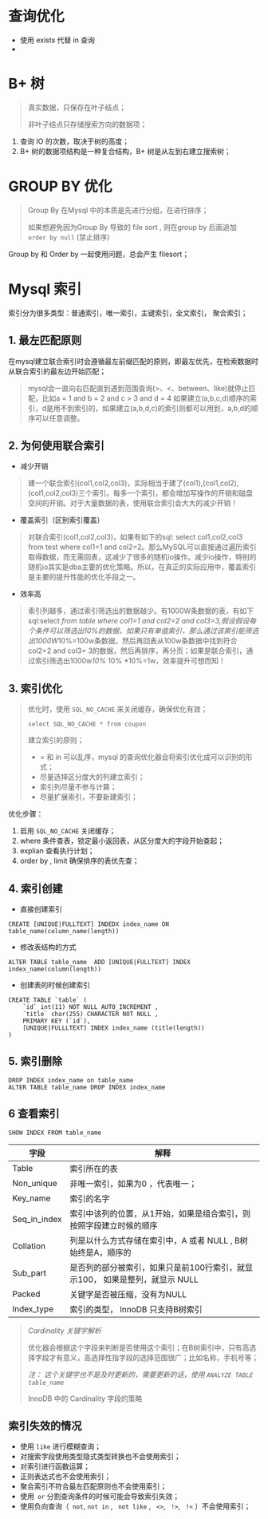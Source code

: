 

# 查询优化

* 使用 exists 代替 in 查询
* 

# B+ 树

> 真实数据，只保存在叶子结点；
>
> 非叶子结点只存储搜索方向的数据项；

1. 查询 IO 的次数，取决于树的高度；
2. B+ 树的数据项结构是一种复合结构，B+ 树是从左到右建立搜索树；



# GROUP BY 优化

> Group By 在Mysql 中的本质是先进行分组，在进行排序；
>
> 如果想避免因为Group By 导致的 file sort , 则在group by 后面追加 ` order by null` (禁止排序)

Group by 和 Order by 一起使用问题，总会产生 filesort；

# Mysql 索引

索引分为很多类型：普通索引，唯一索引，主键索引，全文索引， 聚合索引；

## 1. 最左匹配原则

在mysql建立联合索引时会遵循最左前缀匹配的原则，即最左优先，在检索数据时从联合索引的最左边开始匹配；

>mysql会一直向右匹配直到遇到范围查询(>、<、between、like)就停止匹配，比如a = 1 and b = 2 and c > 3 and d = 4 如果建立(a,b,c,d)顺序的索引，d是用不到索引的，如果建立(a,b,d,c)的索引则都可以用到，a,b,d的顺序可以任意调整。

## 2. 为何使用联合索引

* 减少开销

> 建一个联合索引(col1,col2,col3)，实际相当于建了(col1),(col1,col2),(col1,col2,col3)三个索引。每多一个索引，都会增加写操作的开销和磁盘空间的开销。对于大量数据的表，使用联合索引会大大的减少开销！

* 覆盖索引（区别索引覆盖）

> 对联合索引(col1,col2,col3)，如果有如下的sql: select col1,col2,col3 from test where col1=1 and col2=2。那么MySQL可以直接通过遍历索引取得数据，而无需回表，这减少了很多的随机io操作。减少io操作，特别的随机io其实是dba主要的优化策略。所以，在真正的实际应用中，覆盖索引是主要的提升性能的优化手段之一。

* 效率高

> 索引列越多，通过索引筛选出的数据越少。有1000W条数据的表，有如下sql:select *from table where col1=1 and col2=2 and col3=3,假设假设每个条件可以筛选出10%的数据，如果只有单值索引，那么通过该索引能筛选出1000W*10%=100w条数据，然后再回表从100w条数据中找到符合col2=2 and col3= 3的数据，然后再排序，再分页；如果是联合索引，通过索引筛选出1000w*10%* 10% *10%=1w，效率提升可想而知！

## 3. 索引优化

> 优化时，使用 `SQL_NO_CACHE` 来关闭缓存，确保优化有效；
>
> ``` mssql
> select SQL_NO_CACHE * from coupon 
> ```
>
> 建立索引的原则；
>
> * = 和 in 可以乱序，mysql 的查询优化器会将索引优化成可以识别的形式；
> * 尽量选择区分度大的列建立索引；
> * 索引列尽量不参与计算；
> * 尽量扩展索引，不要新建索引；

优化步骤：

1. 启用 `SQL_NO_CACHE` 关闭缓存；
2. where 条件查表，锁定最小返回表，从区分度大的字段开始查起；
3. explian 查看执行计划；
4. order by , limit 确保排序的表优先查；

## 4. 索引创建

* 直接创建索引

```mysql
CREATE [UNIQUE|FULLTEXT] INDEDX index_name ON table_name(column_name(length))
```

* 修改表结构的方式

```mysql
ALTER TABLE table_name  ADD [UNIQUE|FULLTEXT] INDEX index_name(column(length))
```

* 创建表的时候创建索引

```mysql
CREATE TABLE `table` (
    `id` int(11) NOT NULL AUTO_INCREMENT ,
    `title` char(255) CHARACTER NOT NULL ,
    PRIMARY KEY (`id`),
    [UNIQUE|FULLLTEXT] INDEX index_name (title(length))
)
```

## 5. 索引删除

```mysql
DROP INDEX index_name on table_name
ALTER TABLE table_name DROP INDEX index_name
```

## 6 查看索引

```mysql
SHOW INDEX FROM table_name
```

| 字段         | 解释                                                         |
| ------------ | ------------------------------------------------------------ |
| Table        | 索引所在的表                                                 |
| Non_unique   | 非唯一索引，如果为0 ，代表唯一；                             |
| Key_name     | 索引的名字                                                   |
| Seq_in_index | 索引中该列的位置，从1开始，如果是组合索引，则按照字段建立时候的顺序 |
| Collation    | 列是以什么方式存储在索引中，A 或者 NULL , B树始终是A，顺序的 |
| Sub_part     | 是否列的部分被索引，如果只是前100行索引，就显示100， 如果是整列，就显示 NULL |
| Packed       | 关键字是否被压缩，没有为NULL                                 |
| Index_type   | 索引的类型， InnoDB 只支持B树索引                            |

> *Cardinality 关键字解析*
>
> 优化器会根据这个字段来判断是否使用这个索引；在B树索引中，只有高选择字段才有意义，高选择性指字段的选择范围很广；比如名称，手机号等；
>
> *注： 这个关键字也不是及时更新的，需要更新的话，使用 `ANALYZE TABLE table_name`* 
>
> InnoDB 中的 Cardinality 字段的策略
>



## 索引失效的情况

* 使用 `like` 进行模糊查询；
* 对搜索字段使用类型隐式类型转换也不会使用索引；
* 对索引进行函数运算；
* 正则表达式也不会使用索引；
* 聚合索引不符合最左匹配原则也不会使用索引；
* 使用` or` 分割查询条件的时候可能会导致索引失效；
* 使用负向查询（` not`, ` not in ` , ` not like` , ` <>`, ` !>`, ` !<` ）不会使用索引；